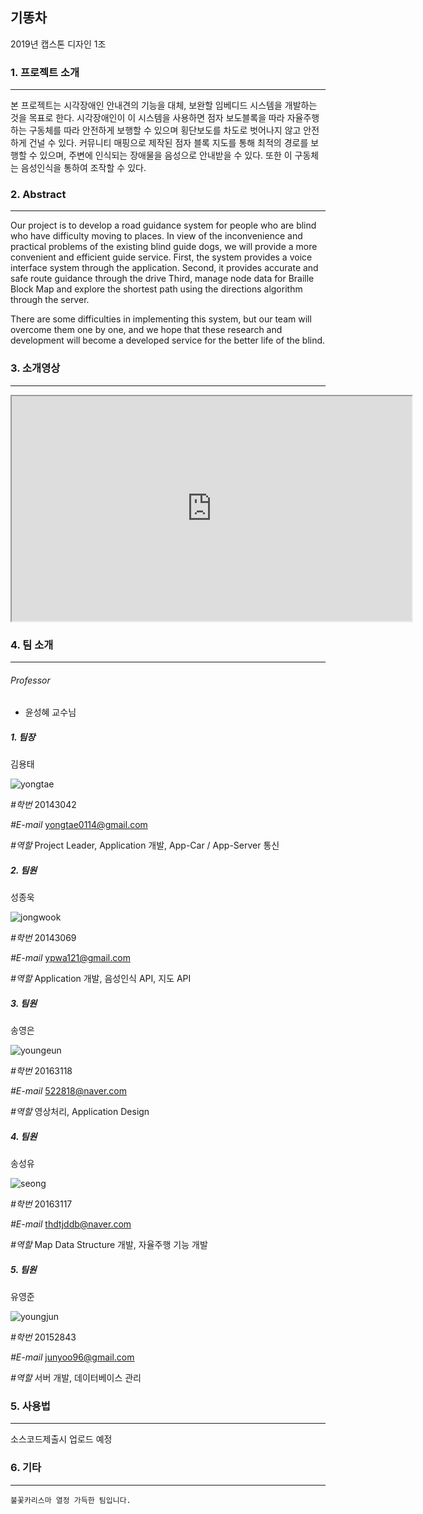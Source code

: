 ## 기똥차

2019년 캡스톤 디자인 1조



### 1. 프로젝트 소개

------

본 프로젝트는 시각장애인 안내견의 기능을 대체, 보완할 임베디드 시스템을 개발하는 것을 목표로 한다. 시각장애인이 이 시스템을 사용하면 점자 보도블록을 따라 자율주행하는 구동체를 따라 안전하게 보행할 수 있으며 횡단보도를 차도로 벗어나지 않고 안전하게 건널 수 있다. 커뮤니티 매핑으로 제작된 점자 블록 지도를 통해 최적의 경로를 보행할 수 있으며, 주변에 인식되는 장애물을 음성으로 안내받을 수 있다. 또한 이 구동체는 음성인식을 통하여 조작할 수 있다. 



### 2. Abstract

------

Our project is to develop a road guidance system for people who are blind who have difficulty moving to places. In view of the inconvenience and practical problems of the existing blind guide dogs, we will provide a more convenient and efficient guide service. First, the system provides a voice interface system through the application. Second, it provides accurate and safe route guidance through the drive Third, manage node data for Braille Block Map and explore the shortest path using the directions algorithm through the server. 

There are some difficulties in implementing this system, but our team will overcome them one by one, and we hope that these research and development will become a developed service for the better life of the blind.



### 3. 소개영상

------

<iframe width = "640" height = "360" src = "https://youtu.be/G3Q03miDkMk"></iframe>



### 4. 팀 소개

------

###### Professor

- 윤성혜 교수님

##### 1. 팀장

김용태

![yongtae](C:/Users/yongt/Desktop/2019%EC%BA%A1%EC%8A%A4%ED%86%A41%EC%A1%B0_git/doc/img/yongtae.jpg)

*#학번*     20143042

*#E-mail*  yongtae0114@gmail.com

*#역할*     Project Leader, Application 개발, App-Car / App-Server 통신

##### 2. 팀원

성종욱

![jongwook](C:/Users/yongt/Desktop/2019%EC%BA%A1%EC%8A%A4%ED%86%A41%EC%A1%B0_git/doc/img/jongwook.jpg)

*#학번*     20143069

*#E-mail*  ypwa121@gmail.com

*#역할*     Application 개발, 음성인식 API, 지도 API

##### 3. 팀원

송영은

![youngeun](C:/Users/yongt/Desktop/2019%EC%BA%A1%EC%8A%A4%ED%86%A41%EC%A1%B0_git/doc/img/youngeun.jpg)

*#학번*     20163118

*#E-mail*  522818@naver.com

*#역할*     영상처리, Application Design

##### 4. 팀원

송성유

![seong](C:/Users/yongt/Desktop/2019%EC%BA%A1%EC%8A%A4%ED%86%A41%EC%A1%B0_git/doc/img/seongyu.jpg)

*#학번*     20163117

*#E-mail*  thdtjddb@naver.com

*#역할*     Map Data Structure 개발, 자율주행 기능 개발

##### 5. 팀원

유영준

![youngjun](C:/Users/yongt/Desktop/2019%EC%BA%A1%EC%8A%A4%ED%86%A41%EC%A1%B0_git/doc/img/youngjun.jpg)

*#학번*     20152843

*#E-mail*  junyoo96@gmail.com

*#역할*     서버 개발, 데이터베이스 관리



### 5. 사용법

------

소스코드제출시 업로드 예정



### 6. 기타

------

`불꽃카리스마 열정 가득한 팀입니다.`